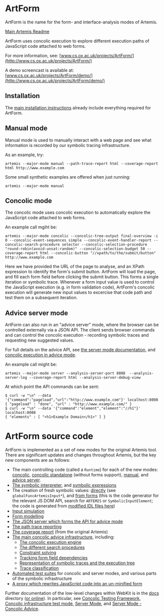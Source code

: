 # ArtForm

ArtForm is the name for the form- and interface-analysis modes of Artemis.

[Main Artemis Readme](README.md)

ArtForm uses concolic execution to explore different execution paths of JavaScript code attached to web forms.

For more information, see: [www.cs.ox.ac.uk/projects/ArtForm/](http://www.cs.ox.ac.uk/projects/ArtForm/)

A demo screencast is available at: [www.cs.ox.ac.uk/projects/ArtForm/demo/](http://www.cs.ox.ac.uk/projects/ArtForm/demo/)


## Installation
The [main installation instructions](INSTALL) already include everything required for ArtForm.

## Manual mode

Manual mode is used to manually interact with a web page and see what information is recorded by our symbolic tracing infrastructure.

As an example, try:

    artemis --major-mode manual --path-trace-report html --coverage-report html http://www.example.com

Some small synthetic examples are offered when just running:

    artemis --major-mode manual

## Concolic mode

The concolic mode uses concolic execution to automatically explore the JavaScript code attached to web forms.

An example call mgiht be:

    artemis --major-mode concolic --concolic-tree-output final-overview -i 0 --concolic-event-sequences simple --concolic-event-handler-report --concolic-search-procedure selector --concolic-selection-procedure "round-robin(avoid-unsat:random)" --concolic-selection-budget 50 --coverage-report html --concolic-button "//xpath/to/the/submit/button" http://www.example.com

Here we have provided the URL of the page to analyse, and an XPath expression to identify the form's submit button.
ArtForm will load the page, and fill each form field before clicking the submit button.
This forms a single iteration or symbolic trace.
Whenever a form input value is used to control the JavaScript execution (e.g. in form validation code), ArtForm's concolic execution will generate new input values to excercise that code path and test them on a subsequent iteration.

## Advice server mode

ArtForm can also run in an "advice server" mode, where the browser can be controlled externally via a JSON API.
The client sends browser commands and can control the concolic execution - recording symbolic traces and requesting new suggested values.

For full details on the advice API, see [the server mode documentation](docs/sections/server.rst), and [concolic execution in advice mode](docs/sections/server-concolic-advice.rst).

An example call might be:

    artemis --major-mode server --analysis-server-port 8008  --analysis-server-log --coverage-report html --analysis-server-debug-view

At which point the API commands can be sent:

    $ curl -w "\n" --data '{"command":"pageload","url":"http://www.example.com"}' localhost:8008
    { "pageload" : "done", "url" : "http://www.example.com/" }
    $ curl -w "\n" --data '{"command":"element","element":"//h1"}' localhost:8008
    { "elements" : [ "<h1>Example Domain</h1>" ] }



# ArtForm source code

ArtForm is implemented as a set of new modes for the original Artemis tool.
There are significant updates and changes throughout Artemis, but the key new components are as follows:

* The main controlling code (called a `Runtime`) for each of the new modes: [concolic](artemis-code/src/runtime/toplevel/concolicruntime.h), [concolic standalone](artemis-code/src/runtime/toplevel/concolicstandaloneruntime.h) (without forms support), [manual](artemis-code/src/runtime/demomode/demowindow.h), and [advice server](artemis-code/src/runtime/toplevel/analysisserverruntime.h).
* [The symbolic interpreter](WebKit/Source/JavaScriptCore/symbolic), and [symbolic expressions](WebKit/Source/JavaScriptCore/symbolic/expression)
* The creation of fresh symbolic values: [directly](WebKit/Source/JavaScriptCore/symbolic/expression) (see `globalFuncArtemisInput*`), and [from forms](WebKit/Source/WebCore/bindings/scripts/CodeGeneratorJS.pm) (this is the code generator for the relevant JS DOM API, search for `ARTEMIS` or `SymbolicInputElement`; the code is generated from [modified IDL files here](WebKit/Source/WebCore/html))
* [Input simulation](artemis-code/src/runtime/input/clicksimulator.cpp)
* [Form modelling](artemis-code/src/runtime/input/forms)
* [The JSON server which forms the API for advice mode](artemis-code/src/runtime/analysisserver)
* [The path trace reporting](artemis-code/src/model/pathtracer.h)
* [The coverage report](artemis-code/src/model/coverage) (from the original Artemis)
* [The main concolic advice infrastructure](artemis-code/src/concolic), including:
    * [The concolic execution engine](artemis-code/src/concolic/concolicanalysis.h)
    * [The different search procedures](artemis-code/src/concolic/search)
    * [Constraint solving](artemis-code/src/concolic/solver)
    * [Tracking form field dependencies](artemis-code/src/concolic/handlerdependencytracker.h)
    * [Representation of symbolic traces and the execution tree](artemis-code/src/concolic/executiontree)
    * [Trace classification](artemis-code/src/concolic/executiontree/classifier)
* [Automated test suites](artemis-code/tests/system) for concolic and server modes, and various parts of the symbolic infrastructure
* [A proxy which rewrites JavaScript code into an un-minified form](proxies/prettifyproxy.js)

Further documentation of the low-level changes within WebKit is in the [docs](docs) directory ([or online](https://artemis.readthedocs.io/en/latest/)).
In particular, see [Concolic Testing Framework](docs/sections/concolic.rst), [Concolic infrastructure test mode](docs/sections/concolic-test.rst), [Server Mode](docs/sections/server.rst), and [Server Mode - Concolic Advice](docs/sections/server-concolic-advice.rst).



